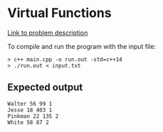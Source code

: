 # Virtual Functions

[Link to problem description](https://www.hackerrank.com/challenges/virtual-functions/problem)

To compile and run the program with the input file:

```
> c++ main.cpp -o run.out -std=c++14
> ./run.out < input.txt
```

## Expected output

```
Walter 56 99 1
Jesse 18 403 1
Pinkman 22 135 2
White 58 87 2
```
